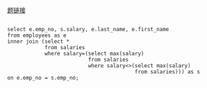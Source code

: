 [题链接](https://www.nowcoder.com/practice/c1472daba75d4635b7f8540b837cc719?tpId=82&&tqId=29770&rp=1&ru=/activity/oj&qru=/ta/sql/question-ranking)

```shell

select e.emp_no, s.salary, e.last_name, e.first_name 
from employees as e 
inner join (select * 
            from salaries 
            where salary=(select max(salary)
                          from salaries 
                          where salary<>(select max(salary) 
                                         from salaries))) as s
on e.emp_no = s.emp_no;
```
